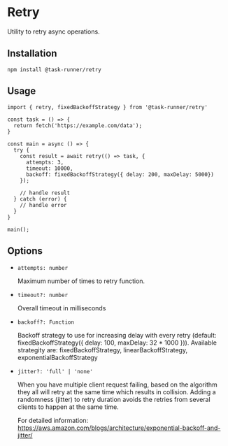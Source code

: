 # Retry

Utility to retry async operations.

## Installation

```
npm install @task-runner/retry
```

## Usage

```
import { retry, fixedBackoffStrategy } from '@task-runner/retry'

const task = () => {
  return fetch('https://example.com/data');
}

const main = async () => {
  try {
    const result = await retry(() => task, {
      attempts: 3,
      timeout: 10000,
      backoff: fixedBackoffStrategy({ delay: 200, maxDelay: 5000})
    });

    // handle result
  } catch (error) {
    // handle error
  }
}

main();
```

## Options

- `attempts: number`

  Maximum number of times to retry function.

- `timeout?: number`

  Overall timeout in milliseconds

- `backoff?: Function`

  Backoff strategy to use for increasing delay with every retry (default: fixedBackoffStrategy({ delay: 100, maxDelay: 32 * 1000 })).
  Available strategity are: fixedBackoffStrategy, linearBackoffStrategy, exponentialBackoffStrategy

- `jitter?: 'full' | 'none'`

  When you have multiple client request failing, based on the algorithm they all will retry at the same time which results in collision. Adding a randomness (jitter) to retry duration avoids the retries from several clients to happen at the same time.

  For detailed information: https://aws.amazon.com/blogs/architecture/exponential-backoff-and-jitter/
